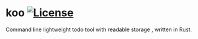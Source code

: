 # koo [![License](https://img.shields.io/badge/license-MIT-blue.svg)](https://raw.githubusercontent.com/MrKiven/koo/master/LICENSE)
Command line lightweight todo tool with readable storage , written in Rust.
